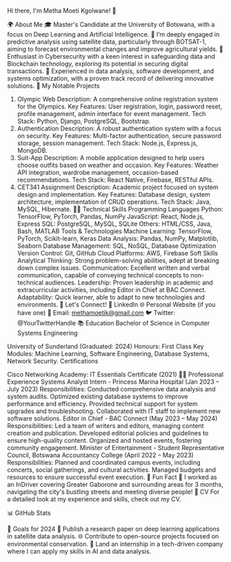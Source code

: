 Hi there, I'm Metha Moeti Kgolwane! 👋

🌍 About Me
🎓 Master's Candidate at the University of Botswana, with a focus on Deep Learning and Artificial Intelligence.
📡 I’m deeply engaged in predictive analysis using satellite data, particularly through BOTSAT-1, aiming to forecast environmental changes and improve agricultural yields.
🔐 Enthusiast in Cybersecurity with a keen interest in safeguarding data and Blockchain technology, exploring its potential in securing digital transactions.
💼 Experienced in data analysis, software development, and systems optimization, with a proven track record of delivering innovative solutions.
🔭 My Notable Projects
1. Olympic Web
Description: A comprehensive online registration system for the Olympics.
Key Features: User registration, login, password reset, profile management, admin interface for event management.
Tech Stack: Python, Django, PostgreSQL, Bootstrap.
2. Authentication
Description: A robust authentication system with a focus on security.
Key Features: Multi-factor authentication, secure password storage, session management.
Tech Stack: Node.js, Express.js, MongoDB.
3. Suit-App
Description: A mobile application designed to help users choose outfits based on weather and occasion.
Key Features: Weather API integration, wardrobe management, occasion-based recommendations.
Tech Stack: React Native, Firebase, RESTful APIs.
4. CET341 Assignment
Description: Academic project focused on system design and implementation.
Key Features: Database design, system architecture, implementation of CRUD operations.
Tech Stack: Java, MySQL, Hibernate.
👨‍💻 Technical Skills
Programming Languages
Python: TensorFlow, PyTorch, Pandas, NumPy
JavaScript: React, Node.js, Express
SQL: PostgreSQL, MySQL, SQLite
Others: HTML/CSS, Java, Bash, MATLAB
Tools & Technologies
Machine Learning: TensorFlow, PyTorch, Scikit-learn, Keras
Data Analysis: Pandas, NumPy, Matplotlib, Seaborn
Database Management: SQL, NoSQL, Database Optimization
Version Control: Git, GitHub
Cloud Platforms: AWS, Firebase
Soft Skills
Analytical Thinking: Strong problem-solving abilities, adept at breaking down complex issues.
Communication: Excellent written and verbal communication, capable of conveying technical concepts to non-technical audiences.
Leadership: Proven leadership in academic and extracurricular activities, including Editor in Chief at BAC Connect.
Adaptability: Quick learner, able to adapt to new technologies and environments.
💬 Let's Connect!
💼 LinkedIn
🌐 Personal Website (if you have one)
📧 Email: methamoetik@gmail.com
🐦 Twitter: @YourTwitterHandle
📚 Education
Bachelor of Science in Computer Systems Engineering

University of Sunderland (Graduated: 2024)
Honours: First Class
Key Modules: Machine Learning, Software Engineering, Database Systems, Network Security.
Certifications

Cisco Networking Academy: IT Essentials Certificate (2021)
👨‍💼 Professional Experience
Systems Analyst Intern - Princess Marina Hospital (Jan 2023 – July 2023)
Responsibilities:
Conducted comprehensive data analysis and system audits.
Optimized existing database systems to improve performance and efficiency.
Provided technical support for system upgrades and troubleshooting.
Collaborated with IT staff to implement new software solutions.
Editor in Chief - BAC Connect (May 2023 – May 2024)
Responsibilities:
Led a team of writers and editors, managing content creation and publication.
Developed editorial policies and guidelines to ensure high-quality content.
Organized and hosted events, fostering community engagement.
Minister of Entertainment - Student Representative Council, Botswana Accountancy College (April 2022 – May 2023)
Responsibilities:
Planned and coordinated campus events, including concerts, social gatherings, and cultural activities.
Managed budgets and resources to ensure successful event execution.
🌟 Fun Fact
🚗 I worked as an InDriver covering Greater Gaborone and surrounding areas for 3 months, navigating the city's bustling streets and meeting diverse people!
📄 CV
For a detailed look at my experience and skills, check out my CV.

📊 GitHub Stats

🎯 Goals for 2024
🚀 Publish a research paper on deep learning applications in satellite data analysis.
🌐 Contribute to open-source projects focused on environmental conservation.
💼 Land an internship in a tech-driven company where I can apply my skills in AI and data analysis.
